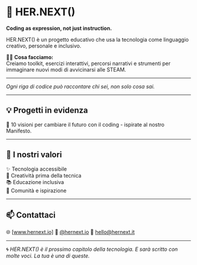 # 👾 HER.NEXT()

**Coding as expression, not just instruction.** 

HER.NEXT() è un progetto educativo che usa la tecnologia come linguaggio creativo, personale e inclusivo.

👩‍💻 **Cosa facciamo:**  
Creiamo toolkit, esercizi interattivi, percorsi narrativi e strumenti per immaginare nuovi modi di avvicinarsi alle STEAM.

---

*Ogni riga di codice può raccontare chi sei, non solo cosa sai.*

---

## 💡 Progetti in evidenza

🔸  10 visioni per cambiare il futuro con il coding - ispirate al nostro Manifesto.

---

## 🎯 I nostri valori

✨ Tecnologia accessibile  
🧠 Creatività prima della tecnica  
📚 Educazione inclusiva  
💜 Comunità e ispirazione

---

## 📫 Contattaci

🌐 [www.hernext.io] 📸 [@hernext.io](https://www.instagram.com/hernext.io/) 📩 hello@hernext.it

---

🌀 *HER.NEXT() è il prossimo capitolo della tecnologia. E sarà scritto con molte voci. La tua è una di queste.*
